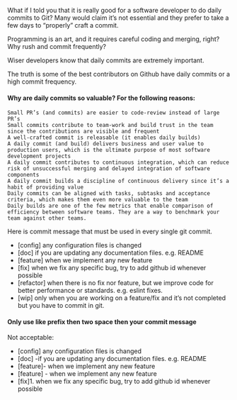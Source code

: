 What if I told you that it is really good for a software developer to do daily commits to Git? Many would claim it’s not essential and they prefer to take a few days to “properly” craft a commit.

Programming is an art, and it requires careful coding and merging, right? Why rush and commit frequently?

Wiser developers know that daily commits are extremely important.

The truth is some of the best contributors on Github have daily commits or a high commit frequency.

#### Why are daily commits so valuable? For the following reasons:

    Small PR’s (and commits) are easier to code-review instead of large PR’s
    Small commits contribute to team-work and build trust in the team since the contributions are visible and frequent
    A well-crafted commit is releasable (it enables daily builds)
    A daily commit (and build) delivers business and user value to production users, which is the ultimate purpose of most software development projects
    A daily commit contributes to continuous integration, which can reduce risk of unsuccessful merging and delayed integration of software components
    A daily commit builds a discipline of continuous delivery since it’s a habit of providing value
    Daily commits can be aligned with tasks, subtasks and acceptance criteria, which makes them even more valuable to the team
    Daily builds are one of the few metrics that enable comparison of efficiency between software teams. They are a way to benchmark your team against other teams.


Here is commit message that must be used in every single git commit.

- [config]  any configuration files is changed
- [doc]  if you are updating any documentation files. e.g. README
- [feature]  when we implement any new feature
- [fix]  when we fix any specific bug, try to add github id whenever possible
- [refactor]  when there is no fix nor feature, but we improve code for better performance or standards. e.g. eslint fixes.
- [wip]  only when you are working on a feature/fix and it’s not completed but you have to commit in git.


#### Only use like prefix then two space then your commit message 
Not acceptable:
- [config] any configuration files is changed
- [doc] -if you are updating any documentation files. e.g. README
- [feature]- when we implement any new feature
- [feature] - when we implement any new feature
- [fix]1. when we fix any specific bug, try to add github id whenever possible
